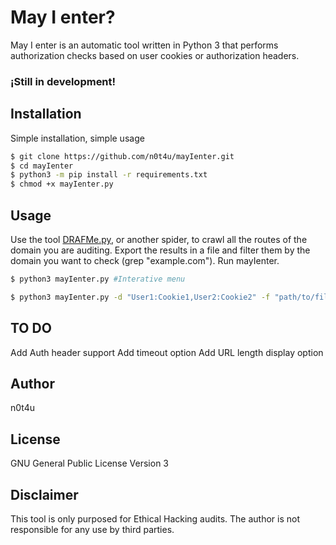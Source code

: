 # May I enter?

May I enter is an automatic tool written in Python 3 that performs authorization checks based on user cookies or authorization headers.

### ¡Still in development!

## Installation
Simple installation, simple usage
```sh
$ git clone https://github.com/n0t4u/mayIenter.git
$ cd mayIenter
$ python3 -m pip install -r requirements.txt
$ chmod +x mayIenter.py
```
## Usage
Use the tool [DRAFMe.py](https://github.com/n0t4u/DRAFMe), or another spider, to crawl all the routes of the domain you are auditing.
Export the results in a file and filter them by the domain you want to check (grep "example.com").
Run mayIenter.

```sh
$ python3 mayIenter.py #Interative menu

$ python3 mayIenter.py -d "User1:Cookie1,User2:Cookie2" -f "path/to/file" #Command line
```

## TO DO
Add Auth header support
Add timeout option
Add URL length display option

## Author 
n0t4u

## License
GNU General Public License Version 3

## Disclaimer
This tool is only purposed for Ethical Hacking audits. The author is not responsible for any use by third parties.